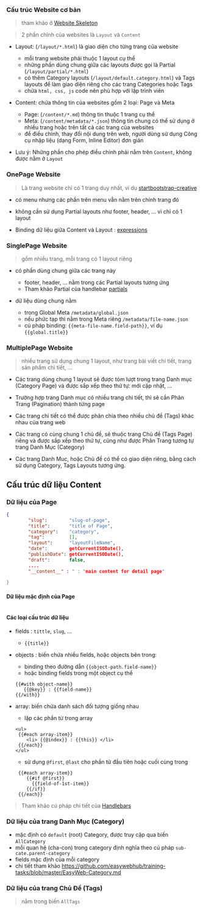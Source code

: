 
### Cấu trúc Website cơ bản
> tham khảo ở [Website Skeleton](https://github.com/easywebhub/easymarket/blob/master/README.md)

> 2 phần chính của websites là `Layout` và `Content`

- Layout: (`/layout/*.html`) là giao diện cho từng trang của website
   - mỗi trang website phải thuộc 1 layout cụ thể
   - những phần dùng chung giữa các layouts được gọi là Partial (`/layout/partial/*.html`)
   - có thêm Category layouts (`/layout/default.category.html`) và Tags layouts để làm giao diện riêng cho các trang Categories hoặc Tags
   - chứa `html, css, js` code nên phù hợp với lập trình viên

- Content: chứa thông tin của websites gồm 2 loại: Page và Meta
   - Page: (`/content/*.md`) thông tin thuộc 1 trang cụ thể
   - Meta: (`/content/metadata/*.json`) thông tin chung có thể sử dụng ở nhiều trang hoặc trên tất cả các trang của websites
   - để điều chỉnh, thay đổi nội dung trên web, người dùng sử dụng Công cụ nhập liệu (dạng Form, Inline Editor) đơn giản

- Lưu ý: Những phần cho phép điều chỉnh phải nằm trên `Content`, không được nằm ở `Layout` 


### OnePage Website
> Là trang website chỉ có 1 trang duy nhất, ví dụ [startbootstrap-creative](https://blackrockdigital.github.io/startbootstrap-creative/) 

- có menu nhưng các phần trên menu vẫn nằm trên chính trang đó
- không cần sử dụng Partial layouts như footer, header, ... vì chỉ có 1 layout

- Binding dữ liệu giữa Content và Layout : [expressions](http://handlebarsjs.com/expressions.html)

### SinglePage Website 
> gồm nhiều trang, mỗi trang có 1 layout riêng

- có phần  dùng chung giữa các trang này
   - footer, header, ... nằm trong các Partial layouts tương ứng
   - Tham khảo Partial của handlebar [partials](http://handlebarsjs.com/partials.html)
   

- dữ liệu dùng chung nằm 
   - trong Global Meta `/metadata/global.json` 
   - nếu phức tạp thì nằm trong Meta riêng `/metadata/file-name.json`
   - cú pháp binding:  `{{meta-file-name.field-path}}`, ví dụ `{{global.title}}` 

### MultiplePage Website
> nhiều trang sử dụng chung 1 layout, như trang bài viết chi tiết, trang sản phẩm chi tiết, ...

- Các trang dùng chung 1 layout sẽ được tóm lượt trong trang Danh mục (Category Page) và được sắp xếp theo thứ tự: mới cập nhật, ...

- Trường hợp trang Danh mục có nhiều trang chi tiết, thì sẽ cần Phân Trang (Pagination) thành từng page 

- Các trang chi tiết có thể được phân chia theo nhiều chủ đề (Tags) khác nhau của trang web

- Các trang có cùng chung 1 chủ đề, sẽ thuộc trang Chủ đề (Tags Page) riêng và được sắp xếp theo thứ tự, cũng như được Phân Trang tương tự trang Danh Mục (Category)

- Các trang Danh Muc, hoặc Chủ đề có thể có giao diện riêng, bằng cách sử dụng Category, Tags Layouts tương ứng.

## Cấu trúc dữ liệu Content

### Dữ liệu của Page
```json 
{
        "slug":        "slug-of-page",  
        "title":       "title of Page",
        "category":    "category",
        "tag":         [],
        "layout":      "layoutFileName",
        "date":        getCurrentISODate(),
        "publishDate": getCurrentISODate(), 
        "draft":       false,
        ....
        "__content__" : " : "main content for detail page"
        
}
```
#### Dữ liệu mặc định của Page
```json 

```

#### Các loại cấu trúc dữ liệu
- fields :  `tittle`, `slug`, ...
   - `{{title}}`

- objects : biến chứa nhiều fields, hoặc objects bên trong:  

   - binding theo đường dẫn  `{{object-path.field-name}}`
   - hoặc binding fields trong một object cụ thể 
   ``` 
   {{#with object-name}}
      {{@key}} : {{field-name}}
   {{/with}}
   ```
- array: biến chứa danh sách đối tượng giống nhau
   - lặp các phần từ trong array
   ```
   <ul>
    {{#each array-item}}
       <li> {{@index}} : {{this}} </li>
    {{/each}}
   </ul>
   ``` 
   - sử dụng `@first`, `@last` cho phần tử đầu tiên hoặc cuối cùng trong 
   ```
    {{#each array-item}}
       {{#if @first}}
         {{field-of-1st-item}}
       {{/if}}
    {{/each}}
    ``` 
> Tham khảo cú pháp chi tiết của [Handlebars](http://handlebarsjs.com/builtin_helpers.html)
  
### Dữ liệu của trang Danh Mục (Category)

- mặc định có `default` (root) Category, được truy cập qua biến `AllCategory` 
- mỗi quan hệ (cha-con) trong category định nghĩa theo cú pháp `sub-cate.parent-category` 
- fields mặc định của mỗi category
- chi tiết tham khảo https://github.com/easywebhub/training-tasks/blob/master/EasyWeb-Category.md

### Dữ liệu của trang Chủ Đề (Tags)
> nằm trong biến `AllTags`
